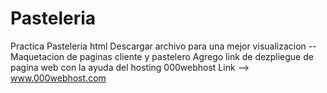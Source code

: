 # Pasteleria
Practica Pasteleria html
Descargar archivo para una mejor visualizacion
--Maquetacion de paginas cliente y pastelero
Agrego link de dezpliegue de pagina web con la ayuda del hosting 000webhost Link --> www.000webhost.com
